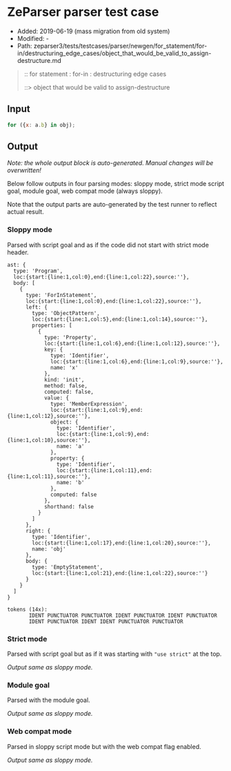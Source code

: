 # ZeParser parser test case

- Added: 2019-06-19 (mass migration from old system)
- Modified: -
- Path: zeparser3/tests/testcases/parser/newgen/for_statement/for-in/destructuring_edge_cases/object_that_would_be_valid_to_assign-destructure.md

> :: for statement : for-in : destructuring edge cases
>
> ::> object that would be valid to assign-destructure

## Input

`````js
for ({x: a.b} in obj);
`````

## Output

_Note: the whole output block is auto-generated. Manual changes will be overwritten!_

Below follow outputs in four parsing modes: sloppy mode, strict mode script goal, module goal, web compat mode (always sloppy).

Note that the output parts are auto-generated by the test runner to reflect actual result.

### Sloppy mode

Parsed with script goal and as if the code did not start with strict mode header.

`````
ast: {
  type: 'Program',
  loc:{start:{line:1,col:0},end:{line:1,col:22},source:''},
  body: [
    {
      type: 'ForInStatement',
      loc:{start:{line:1,col:0},end:{line:1,col:22},source:''},
      left: {
        type: 'ObjectPattern',
        loc:{start:{line:1,col:5},end:{line:1,col:14},source:''},
        properties: [
          {
            type: 'Property',
            loc:{start:{line:1,col:6},end:{line:1,col:12},source:''},
            key: {
              type: 'Identifier',
              loc:{start:{line:1,col:6},end:{line:1,col:9},source:''},
              name: 'x'
            },
            kind: 'init',
            method: false,
            computed: false,
            value: {
              type: 'MemberExpression',
              loc:{start:{line:1,col:9},end:{line:1,col:12},source:''},
              object: {
                type: 'Identifier',
                loc:{start:{line:1,col:9},end:{line:1,col:10},source:''},
                name: 'a'
              },
              property: {
                type: 'Identifier',
                loc:{start:{line:1,col:11},end:{line:1,col:11},source:''},
                name: 'b'
              },
              computed: false
            },
            shorthand: false
          }
        ]
      },
      right: {
        type: 'Identifier',
        loc:{start:{line:1,col:17},end:{line:1,col:20},source:''},
        name: 'obj'
      },
      body: {
        type: 'EmptyStatement',
        loc:{start:{line:1,col:21},end:{line:1,col:22},source:''}
      }
    }
  ]
}

tokens (14x):
       IDENT PUNCTUATOR PUNCTUATOR IDENT PUNCTUATOR IDENT PUNCTUATOR
       IDENT PUNCTUATOR IDENT IDENT PUNCTUATOR PUNCTUATOR
`````

### Strict mode

Parsed with script goal but as if it was starting with `"use strict"` at the top.

_Output same as sloppy mode._

### Module goal

Parsed with the module goal.

_Output same as sloppy mode._

### Web compat mode

Parsed in sloppy script mode but with the web compat flag enabled.

_Output same as sloppy mode._
